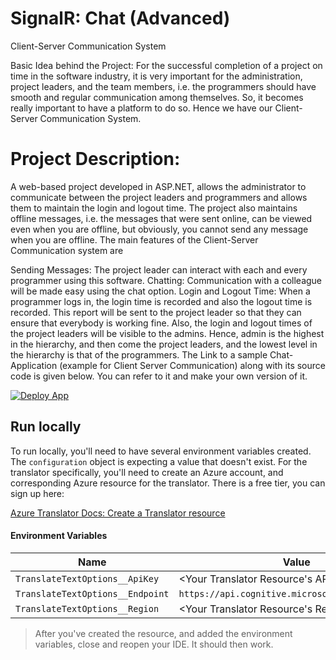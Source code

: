 ﻿# SignalR: Chat (Advanced)

Client-Server Communication System

Basic Idea behind the Project: For the successful completion of a project on time in the software industry, it is very important for the administration, project leaders, and the team members, i.e. the programmers should have smooth and regular communication among themselves. So, it becomes really important to have a platform to do so. Hence we have our Client-Server Communication System.

# Project Description:
A web-based project developed in ASP.NET, allows the administrator to communicate between the project leaders and programmers and allows them to maintain the login and logout time. The project also maintains offline messages, i.e. the messages that were sent online, can be viewed even when you are offline, but obviously, you cannot send any message when you are offline. The main features of the Client-Server Communication system are

Sending Messages: The project leader can interact with each and every programmer using this software.
Chatting: Communication with a colleague will be made easy using the chat option.
Login and Logout Time: When a programmer logs in, the login time is recorded and also the logout time is recorded. This report will be sent to the project leader so that they can ensure that everybody is working fine. Also, the login and logout times of the project leaders will be visible to the admins. 
Hence, admin is the highest in the hierarchy, and then come the project leaders, and the lowest level in the hierarchy is that of the programmers.
The Link to a sample Chat-Application (example for Client Server Communication) along with its source code is given below. You can refer to it and make your own version of it.

[![Deploy App](https://github.com/IEvangelist/signalr-chat/actions/workflows/blazing-chat.yml/badge.svg)](https://github.com/IEvangelist/signalr-chat/actions/workflows/blazing-chat.yml)

## Run locally

To run locally, you'll need to have several environment variables created. The `configuration` object is expecting a value that doesn't exist. For the translator specifically, you'll need to create an Azure account, and corresponding Azure resource for the translator. There is a free tier, you can sign up here:

[Azure Translator Docs: Create a Translator resource](https://docs.microsoft.com/azure/cognitive-services/translator/translator-how-to-signup?wt.mc_id=dapine)

#### Environment Variables

| Name | Value |
|------|-------|
| `TranslateTextOptions__ApiKey` | <Your Translator Resource's API key> |
| `TranslateTextOptions__Endpoint` | `https://api.cognitive.microsofttranslator.com/` |
| `TranslateTextOptions__Region` | <Your Translator Resource's Region> |

> After you've created the resource, and added the environment variables, close and reopen your IDE. It should then work.

